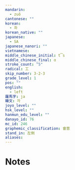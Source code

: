 ```yaml
---
mandarin:
  - zuǒ
cantonese: ""
korean:
  - 좌
korean_native: ""
japanese:
  - SA
japanese_nanori: ""
vietnamese:
middle_chinese_initial: t͡s
middle_chinese_final: ɑ
stroke_count: "5"
radical: 工
skip_number: 3-2-3
grade_level: 1
pos: ""
english:
  - left
羅馬字: ja
韓文: 자
joyo_level: ""
hsk_level: ""
hanmun_edu_level: ""
danayo_id: 76
mc_id: 246
graphemic_classification: 會意
stand_in: 左側
aliases:
---
```


# Notes
